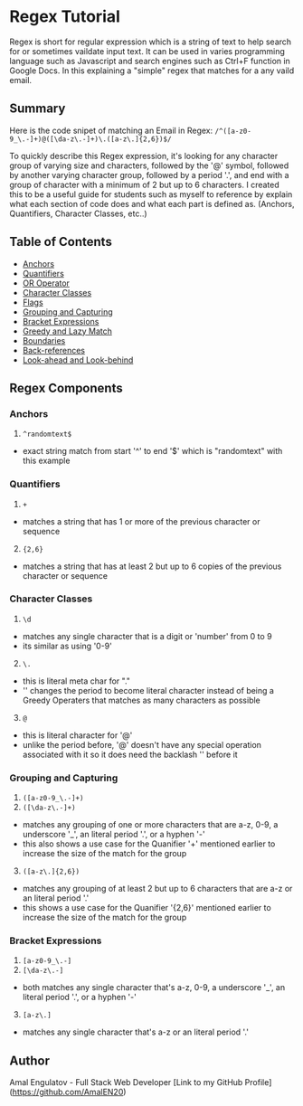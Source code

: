 # Regex Tutorial

Regex is short for regular expression which is a string of text to help search for or sometimes vaildate input text. It can be used in varies programming language such as Javascript and search engines such as Ctrl+F function in Google Docs. In this explaining a "simple" regex that matches for a any vaild email.

## Summary

Here is the code snipet of matching an Email in Regex: 
 `/^([a-z0-9_\.-]+)@([\da-z\.-]+)\.([a-z\.]{2,6})$/`

To quickly describe this Regex expression, it's looking for any character group of varying size and characters, followed by the '@' symbol, followed by another varying character group, followed by a period '.', and end with a group of character with a minimum of 2 but up to 6 characters. I created this to be a useful guide for students such as myself to reference by explain what each section of code does and what each part is defined as. (Anchors, Quantifiers, Character Classes, etc..)


## Table of Contents

- [Anchors](#anchors)
- [Quantifiers](#quantifiers)
- [OR Operator](#or-operator)
- [Character Classes](#character-classes)
- [Flags](#flags)
- [Grouping and Capturing](#grouping-and-capturing)
- [Bracket Expressions](#bracket-expressions)
- [Greedy and Lazy Match](#greedy-and-lazy-match)
- [Boundaries](#boundaries)
- [Back-references](#back-references)
- [Look-ahead and Look-behind](#look-ahead-and-look-behind)

## Regex Components
 
### Anchors
1. `^randomtext$` 
- exact string match from start '^' to end '$' which is "randomtext" with this example

### Quantifiers
1. `+` 
- matches a string that has 1 or more of the previous character or sequence
2. `{2,6}` 
- matches a string that has at least 2 but up to 6 copies of the previous character or sequence

### Character Classes
1. `\d` 
- matches any single character that is a digit or 'number' from 0 to 9
- its similar as using '0-9'
2. `\.` 
- this is literal meta char for "."
- '\' changes the period to become literal character instead of being a Greedy Operaters that matches as many characters as possible
3. `@` 
- this is literal character for '@'
- unlike the period before, '@' doesn't have any special operation associated with it so it does need the backlash '\' before it


### Grouping and Capturing
1. `([a-z0-9_\.-]+)` 
2. `([\da-z\.-]+)` 
- matches any grouping of one or more characters that are a-z, 0-9, a underscore '_', an literal period '.', or a hyphen '-' 
- this also shows a use case for the Quanifier '+' mentioned earlier to increase the size of the match for the group
3. `([a-z\.]{2,6})` 
- matches any grouping of at least 2 but up to 6 characters that are a-z or an literal period '.'
- this shows a use case for the Quanifier '{2,6}' mentioned earlier to increase the size of the match for the group

### Bracket Expressions
1. `[a-z0-9_\.-]` 
2. `[\da-z\.-]`
- both matches any single character that's a-z, 0-9, a underscore '_', an literal period '.', or a hyphen '-' 
3. `[a-z\.]`
- matches any single character that's a-z or an literal period '.'


## Author
Amal Engulatov - Full Stack Web Developer
[Link to my GitHub Profile] (https://github.com/AmalEN20)
